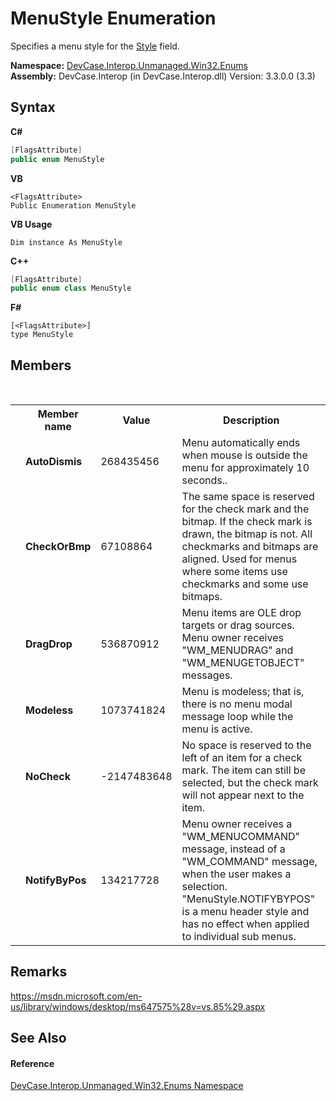 # MenuStyle Enumeration
 

Specifies a menu style for the <a href="F_DevCase_Interop_Unmanaged_Win32_Structures_MenuInfo_Style">Style</a> field.

**Namespace:**&nbsp;<a href="N_DevCase_Interop_Unmanaged_Win32_Enums">DevCase.Interop.Unmanaged.Win32.Enums</a><br />**Assembly:**&nbsp;DevCase.Interop (in DevCase.Interop.dll) Version: 3.3.0.0 (3.3)

## Syntax

**C#**<br />
``` C#
[FlagsAttribute]
public enum MenuStyle
```

**VB**<br />
``` VB
<FlagsAttribute>
Public Enumeration MenuStyle
```

**VB Usage**<br />
``` VB Usage
Dim instance As MenuStyle
```

**C++**<br />
``` C++
[FlagsAttribute]
public enum class MenuStyle
```

**F#**<br />
``` F#
[<FlagsAttribute>]
type MenuStyle
```


## Members
&nbsp;<table><tr><th></th><th>Member name</th><th>Value</th><th>Description</th></tr><tr><td /><td target="F:DevCase.Interop.Unmanaged.Win32.Enums.MenuStyle.AutoDismis">**AutoDismis**</td><td>268435456</td><td>Menu automatically ends when mouse is outside the menu for approximately 10 seconds..</td></tr><tr><td /><td target="F:DevCase.Interop.Unmanaged.Win32.Enums.MenuStyle.CheckOrBmp">**CheckOrBmp**</td><td>67108864</td><td>The same space is reserved for the check mark and the bitmap. If the check mark is drawn, the bitmap is not. All checkmarks and bitmaps are aligned. Used for menus where some items use checkmarks and some use bitmaps.</td></tr><tr><td /><td target="F:DevCase.Interop.Unmanaged.Win32.Enums.MenuStyle.DragDrop">**DragDrop**</td><td>536870912</td><td>Menu items are OLE drop targets or drag sources. Menu owner receives "WM_MENUDRAG" and "WM_MENUGETOBJECT" messages.</td></tr><tr><td /><td target="F:DevCase.Interop.Unmanaged.Win32.Enums.MenuStyle.Modeless">**Modeless**</td><td>1073741824</td><td>Menu is modeless; that is, there is no menu modal message loop while the menu is active.</td></tr><tr><td /><td target="F:DevCase.Interop.Unmanaged.Win32.Enums.MenuStyle.NoCheck">**NoCheck**</td><td>-2147483648</td><td>No space is reserved to the left of an item for a check mark. The item can still be selected, but the check mark will not appear next to the item.</td></tr><tr><td /><td target="F:DevCase.Interop.Unmanaged.Win32.Enums.MenuStyle.NotifyByPos">**NotifyByPos**</td><td>134217728</td><td>Menu owner receives a "WM_MENUCOMMAND" message, instead of a "WM_COMMAND" message, when the user makes a selection. "MenuStyle.NOTIFYBYPOS" is a menu header style and has no effect when applied to individual sub menus.</td></tr></table>

## Remarks
<a href="https://msdn.microsoft.com/en-us/library/windows/desktop/ms647575%28v=vs.85%29.aspx" target="_blank">https://msdn.microsoft.com/en-us/library/windows/desktop/ms647575%28v=vs.85%29.aspx</a>

## See Also


#### Reference
<a href="N_DevCase_Interop_Unmanaged_Win32_Enums">DevCase.Interop.Unmanaged.Win32.Enums Namespace</a><br />